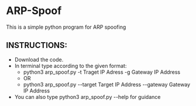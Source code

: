 # ARP-Spoof
This is a simple python program for ARP spoofing
## INSTRUCTIONS:
 * Download the code.
 * In terminal type according to the given format:
    * python3 arp_spoof.py -t Traget IP Adress -g Gateway IP Address
    * OR
    * python3 arp_spoof.py --target Target IP Address --gateway Gateway IP Address
 * You can also type python3 arp_spoof.py --help for guidance 
